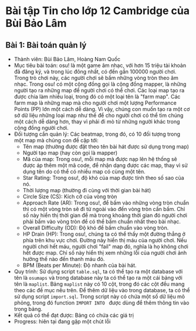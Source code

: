 # Bài tập Tin cho lớp 12 Cambridge của Bùi Bảo Lâm
## Bài 1: Bài toán quản lý
* Thành viên: Bùi Bảo Lâm, Hoàng Nam Quốc
* Mục tiêu bài toán: osu! là một game âm nhạc, với hơn 15 triệu tài khoản đã đăng ký, và trong lúc đông nhất, có đến gần 100000 người chơi. Trong trò chơi này, các người chơi sẽ bấm những vòng tròn theo âm nhạc. Trong osu! có một cộng đồng gọi là cộng đồng mapper, là những người tạo ra những map để người chơi có thể chơi. Các loại map tạo ra được chia làm nhiều loại, trong đó có một loại tên là "farm map". Các farm map là những map mà cho người chơi một lượng Performance Points (PP) lớn một cách dễ dàng. Vì vậy, chúng con muốn tạo ra một cơ sở dữ liệu những loại map như thế để cho người chơi có thể tìm chúng một cách dễ dàng hơn, thay vì phải đi mò từ những người khác trong cộng đồng người chơi.
* Đối tượng cần quản lý: Các beatmap, trong đó, có 10 đối tượng trong một map mà chúng con đề cập tới:
  - Tên map (thường được đặt theo tên bài hát được sử dụng trong map)
  - Người tạo map (hay còn gọi là mapper)
  - Mã của map: Trong osu!, mỗi map mà được nạp lên hệ thống sẽ được áp thêm một mã code, để nhận dạng được các map, thay vì sử dụng tên do có thể có nhiều map có cùng một tên.
  - Star Rating: Trong osu!, độ khó của map được tính theo số sao của nó.
  - Thời lượng map (thường đi cùng với thời gian bài hát)
  - Circle Size (CS): Kích cỡ của vòng tròn
  - Approach Rate (AR): Trong osu!, để bấm vào những vòng tròn chuẩn thì có một vòng tròn sẽ đi từ ngoài vào đến vòng tròn cần bấm. Chỉ số này hiển thị thời gian để mà trong khoảng thời gian đó người chơi phải bấm vào vòng tròn để có thể bấm chuẩn nhất theo bài nhạc.
  - Overall Difficulty (OD): Độ khó để bấm chuẩn vào vòng tròn.
  - HP Drain (HP): Trong osu!, chúng ta có thể thấy một đường thẳng ở phía trên khu vực chơi. Đường này hiển thị máu của người chơi. Nếu người chơi hết máu, người chơi "fail" map đó, nghĩa là họ không chơi hết được map. Chỉ số này hiển thị xem những lỗi của người chơi ảnh hưởng thế nào đến thanh máu đó. 
  - BPM (Beats per Minute): Độ nhanh của bài hát.
* Quy trình:
Sử dụng script `table.sql`, ta có thể tạo ra một database với tên là `osumaps` và trong database này ta có thể  tạo ra một cái bảng với tên là `maplist`. Bảng `maplist` này có 10 cột, trong đó các cột đều mang theo các đề mục nêu trên. 
Để thêm dữ liệu vào trong database, ta có thể sử dụng script `import.sql`. Trong script này có chứa một số dữ liệu mô phỏng, trong đó function `IMPORT INTO `  được dùng để thêm thông tin vào trong bảng.
* Kết quả có thể đạt được: Bảng có chứa các giá trị
* Progress: hiên tại đang gặp một chút lỗi 
